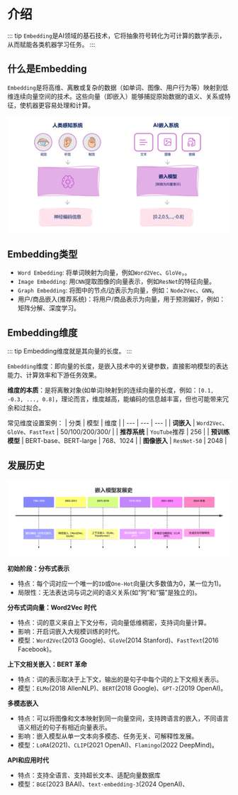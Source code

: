 # 介绍
::: tip
`Embedding`是AI领域的基石技术，它将抽象符号转化为可计算的数学表示，从而赋能各类机器学习任务。
:::

## 什么是Embedding
`Embedding`是将高维、离散或复杂的数据（如单词、图像、用户行为等）映射到低维连续向量空间的技术。这些向量（即嵌入）能够捕捉原始数据的语义、关系或特征，使机器更容易处理和计算。

![Embedding](../../images/rag/rag_embedding.png)

## Embedding类型

* `Word Embedding`: 将单词映射为向量，例如`Word2Vec`、`GloVe`，。
* `Image Embedding`: 用`CNN`提取图像的向量表示，例如`ResNet`的特征向量。
* `Graph Embedding`: 将图中的节点/边表示为向量，例如：`Node2Vec`、`GNN`。
* 用户/商品嵌入(推荐系统)：将用户/商品表示为向量，用于预测偏好，例如：矩阵分解、深度学习。

## Embedding维度
::: tip
Embedding维度就是其向量的长度。
:::

`Embedding`维度：即向量的长度，是嵌入技术中的关键参数，直接影响模型的表达能力、计算效率和下游任务效果。

**维度的本质**：是将离散对象(如单词)映射到的连续向量的长度，例如：`[0.1, -0.3, ..., 0.8]`，理论而言，维度越高，能编码的信息越丰富，但也可能带来冗余和过拟合。

常见维度设置案例：
| 分类 | 模型 | 维度 |
| --- | --- | --- |
| **词嵌入** | `Word2Vec`、`GloVe`、`FastText` | 50/100/200/300/ |
| **推荐系统** | `YouTube`推荐 | 256 |
| **预训练模型** | BERT-base、BERT-large | 768、1024 |
| **图像嵌入** | `ResNet-50` | 2048 |

## 发展历史

![Embedding发展历史](../../images/rag/rag_embedding_history.png)

**初始阶段：分布式表示**
* 特点：每个词对应一个唯一的`ID`或`One-Hot`向量(大多数值为0，某一位为1)。
* 局限性：无法表达词与词之间的语义关系(如“狗”和“猫”是独立的)。

**分布式词向量：Word2Vec 时代**
* 特点：词的意义来自上下文分布，词向量低维稠密，支持词向量计算。
* 影响：开启词嵌入大规模训练的时代。
* 模型：`Word2Vec`(2013 Google)、`GloVe`(2014 Stanford)、`FastText`(2016 Facebook)。

**上下文相关嵌入：BERT 革命**
* 特点：词的表示取决于上下文，输出的是句子中每个词的上下文相关表示。
* 模型：`ELMo`(2018 AllenNLP)、`BERT`(2018 Google)、`GPT-2`(2019 OpenAI)。

**多模态嵌入**
* 特点：可以将图像和文本映射到同一向量空间，支持跨语言的嵌入，不同语言语义相近的句子有相近向量表示。
* 影响：嵌入模型从单一文本向多模态、任务无关、可解释性发展。
* 模型：`LoRA`(2021)、`CLIP`(2021 OpenAI)、`Flamingo`(2022 DeepMind)。

**API和应用时代**
* 特点：支持全语言、支持超长文本、适配向量数据库
* 模型：`BGE`(2023 BAAI)、`text-embedding-3`(2024 OpenAI)、
